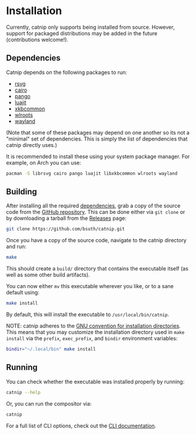# Installation

Currently, catnip only supports being installed from source. However, support
for packaged distributions may be added in the future (contributions welcome!).

## Dependencies

Catnip depends on the following packages to run:

- [rsvg](https://gitlab.gnome.org/GNOME/librsvg)
- [cairo](https://www.cairographics.org/)
- [pango](https://pango.gnome.org/)
- [luajit](http://luajit.org/luajit.html)
- [xkbcommon](https://xkbcommon.org/doc/current/)
- [wlroots](https://gitlab.freedesktop.org/wlroots)
- [wayland](https://gitlab.freedesktop.org/wayland)

(Note that some of these packages may depend on one another so its not a
"minimal" set of dependencies. This is simply the list of dependencies that
catnip directly uses.)

It is recommended to install these using your system package manager. For
example, on Arch you can use:

```bash
pacman -S librsvg cairo pango luajit libxkbcommon wlroots wayland
```

## Building

After installing all the required [dependencies](#dependencies), grab a copy of
the source code from the [GitHub repository](https://github.com/bsuth/catnip).
This can be done either via `git clone` or by downloading a tarball from the
[Releases](https://github.com/bsuth/catnip/releases) page:

```bash
git clone https://github.com/bsuth/catnip.git
```

Once you have a copy of the source code, navigate to the catnip directory and run:

```bash
make
```

This should create a `build/` directory that contains the executable itself
(as well as some other build artifacts).

You can now either `mv` this executable wherever you like, or to a sane default
using:

```bash
make install
```

By default, this will install the executable to `/usr/local/bin/catnip`.

NOTE: catnip adheres to the [GNU convention for installation directories](https://www.gnu.org/prep/standards/html_node/Directory-Variables.html).
This means that you may customize the installation directory used in `make install`
via the `prefix`, `exec_prefix`, and `bindir` environment variables:

```bash
bindir="~/.local/bin" make install
```

## Running

You can check whether the executable was installed properly by running:

```bash
catnip --help
```

Or, you can run the compositor via:

```bash
catnip
```

For a full list of CLI options, check out the [CLI documentation](getting_started_cli.md).
